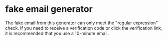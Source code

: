 # fake email generator
The fake email from this generator can only meet the "regular expression" check. If you need to receive a verification code or click the verification link, it is recommended that you use a 10-minute email.
